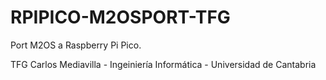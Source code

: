 # RPIPICO-M2OSPORT-TFG

Port M2OS a Raspberry Pi Pico.

TFG Carlos Mediavilla - Ingeiniería Informática - Universidad de Cantabria
